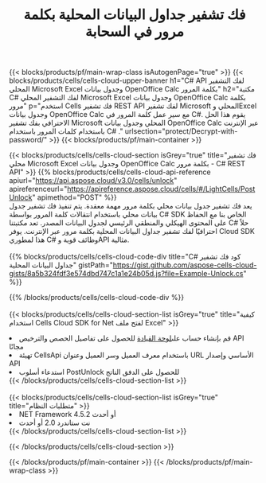 ﻿---
title:  فك تشفير جداول البيانات المحلية بكلمة مرور في السحابة
description:  فتح واجهات برمجة التطبيقات السحابية وحزم SDK لـ Microsoft Excel وOpenOffice Calc. يتم فك تشفير جداول البيانات بواسطة السحابة Cells API. تدعم SDK أنواع لغات التطوير. وهي تشمل Android وC# وGo وJava وNodeJS وPerl وPHP وPython وRuby وswift.
---
{{< blocks/products/pf/main-wrap-class isAutogenPage="true" >}}
{{< blocks/products/cells/cells-cloud-upper-banner h1="C# API لفك التشفير المحلي Microsoft Excel وجدول بيانات OpenOffice Calc بكلمة المرور" h2="مكتبة C# لفك التشفير المحلي Microsoft Excel وجدول بيانات OpenOffice Calc بكلمة مرور" p="استخدم Cells فك تشفير REST API لفك تشفير Microsoft المحلي وExcel وجدول بيانات OpenOffice Calc مع سير عمل كلمة المرور في C#. يقوم هذا الحل الاحترافي بفك تشفير Microsoft المحلي وجدول بيانات OpenOffice Calc عبر الإنترنت باستخدام كلمات المرور باستخدام C# ." urlsection="protect/Decrypt-with-password/" >}}
{{< blocks/products/pf/main-container >}}

{{< blocks/products/cells/cells-cloud-section isGrey="true" title="فك تشفير محلي Microsoft Excel وجدول بيانات OpenOffice Calc بكلمة مرور - C# REST API" >}}
{{% blocks/products/cells/cells-cloud-api-reference apiurl="https://api.aspose.cloud/v3.0/cells/unlock" apireferenceurl="https://apireference.aspose.cloud/cells/#/LightCells/PostUnlock" apimethod="POST" %}}
<br/>
يعد فك تشفير جدول بيانات محلي بكلمة مرور مهمة معقدة. يتم تنفيذ فك تشفير جدول بيانات محلي باستخدام انتقالات كلمة المرور بواسطة C# SDK الخاص بنا مع الحفاظ على المحتوى الهيكلي والمنطقي الرئيسي لجدول البيانات المصدر. تعد مكتبتنا C# حلاً احترافيًا لفك تشفير جداول البيانات المحلية بكلمة مرور عبر الإنترنت. يوفر Cloud SDK هذا لمطوري C# وظائف قوية وAPI مثالية.
<br/>
<br/>
{{% blocks/products/cells/cells-cloud-code-div title="C# كود فك تشفير جداول البيانات المحلية" gistPath="https://gist.github.com/aspose-cells-cloud-gists/8a5b324fdf3e574dbd747c1a1e24b05d.js?file=Example-Unlock.cs" %}}
  
{{% /blocks/products/cells/cells-cloud-code-div %}}
<br/>
<br/>
{{< blocks/products/cells/cells-cloud-section-list isGrey="true" title="كيفية استخدام Cells Cloud SDK for Net لفتح ملف Excel" >}}
<li> قم بإنشاء حساب على<a href="https://dashboard.aspose.cloud/">لوحة القيادة</a> للحصول على تفاصيل الحصص والترخيص API مجانًا</li>
<li>تهيئة CellsApi باستخدام معرف العميل وسر العميل وعنوان URL الأساسي وإصدار API</li>
<li>استدعاء أسلوب PostUnlock للحصول على الدفق الناتج</li>
{{< /blocks/products/cells/cells-cloud-section-list >}}
<br/>
<br/>
{{< blocks/products/cells/cells-cloud-section-list isGrey="true" title="متطلبات النظام" >}}
<li>NET Framework 4.5.2 أو أحدث</li>
<li>نت ستاندرد 2.0 أو أحدث</li>
{{< /blocks/products/cells/cells-cloud-section-list >}}

{{< /blocks/products/cells/cells-cloud-section >}}

{{< /blocks/products/pf/main-container >}}
{{< /blocks/products/pf/main-wrap-class >}}
